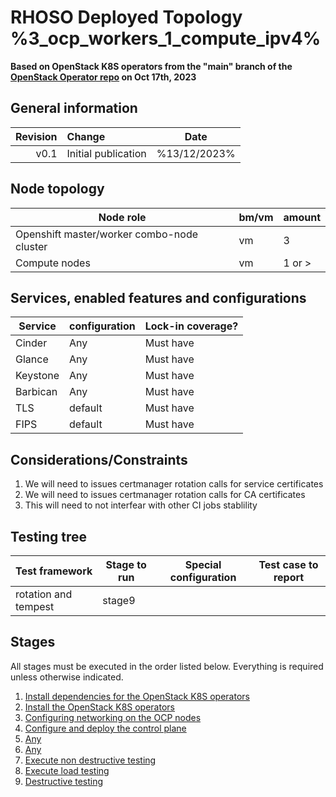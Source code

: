 # RHOSO Deployed Topology %3_ocp_workers_1_compute_ipv4%

**Based on OpenStack K8S operators from the "main" branch of the [OpenStack Operator repo](https://github.com/openstack-k8s-operators/openstack-operator/tree/78b3c876eaf9168f9d95b201997ebdc2da42fa02) on Oct 17th, 2023**

## General information

| Revision | Change                | Date              |
|--------: | :-------------------- | :--------------:  |
| v0.1     | Initial publication   | %13/12/2023%      |

## Node topology
| Node role                                     | bm/vm | amount |
| --------------------------------------------- | ----- | ------ |
| Openshift master/worker combo-node cluster    | vm    | 3      |
| Compute nodes                                 | vm    | 1 or > |


## Services, enabled features and configurations
| Service                                        | configuration                 | Lock-in coverage?  |
| ---------------------------------------------- | ----------------------------- | ------------------ |
| Cinder                                         | Any                           | Must have          |
| Glance                                         | Any                           | Must have          |
| Keystone                                       | Any                           | Must have          |
| Barbican                                       | Any                           | Must have          |
| TLS                                            | default                       | Must have          |
| FIPS                                           | default                       | Must have          |

## Considerations/Constraints
1. We will need to issues certmanager rotation calls for service certificates
2. We will need to issues certmanager rotation calls for CA certificates
3. This will need to not interfear with other CI jobs stablility


## Testing tree

| Test framework                    | Stage to run | Special configuration | Test case to report  |
| ----------------                  | ------------ | --------------------- | :-----------------:  |
| rotation and tempest	            | stage9       |                       |                      |

## Stages

All stages must be executed in the order listed below.  Everything is required unless otherwise indicated.

1. [Install dependencies for the OpenStack K8S operators](stage1)
2. [Install the OpenStack K8S operators](stage2)
3. [Configuring networking on the OCP nodes](stage3)
4. [Configure and deploy the control plane](stage4)
5. [Any](stage5)
6. [Any](stage6)
7. [Execute non destructive testing](stage7)
8. [Execute load testing](stage8)
9. [Destructive testing](stage9)
